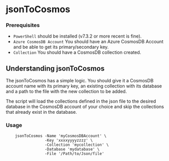 # jsonToCosmos

### Prerequisites
- `PowerShell` should be installed (v7.3.2 or more recent is fine).
- `Azure CosmosDB Account` You should have an Azure CosmosDB Account and be able to get its primary/secondary key.
- `Collection` You should have a CosmosDB collection created.


## Understanding jsonToCosmos

The jsonToCosmos has a simple logic. You should give it a CosmosDB account name with its primary key, an existing collection with its database and a path to the file with the new collection to be added. 

The script will load the collections defined in the json file to the desired database in the CosmosDB account of your choice and skip the collections that already exist in the database.

### Usage
```pwsh
    jsonToCosmos -Name 'myCosmosDBAccount' \
                 -Key 'xxxxyyyyzzzz' \
                 -Collection 'mycollection' \
                 -Database 'mydatabase' \
                 -File '/Path/to/Json/file'
```
